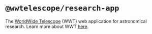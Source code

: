 # `@wwtelescope/research-app`

The [WorldWide Telescope][wwt-home] (WWT) web application for astronomical
research. Learn more about WWT [here][wwt-home].

[wwt-home]: https://worldwidetelescope.org/home/
